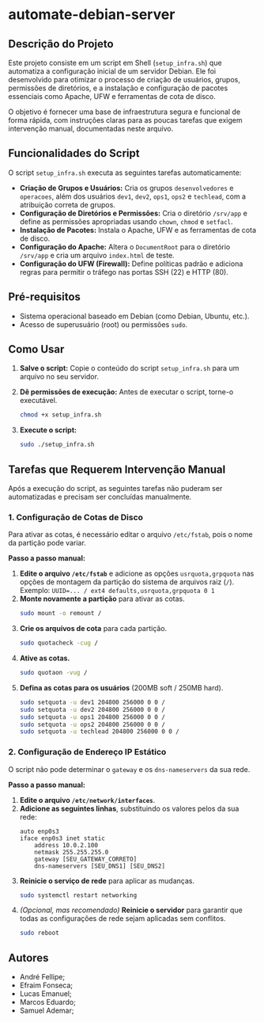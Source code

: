 # automate-debian-server

## Descrição do Projeto

Este projeto consiste em um script em Shell (`setup_infra.sh`) que automatiza a configuração inicial de um servidor Debian. Ele foi desenvolvido para otimizar o processo de criação de usuários, grupos, permissões de diretórios, e a instalação e configuração de pacotes essenciais como Apache, UFW e ferramentas de cota de disco.

O objetivo é fornecer uma base de infraestrutura segura e funcional de forma rápida, com instruções claras para as poucas tarefas que exigem intervenção manual, documentadas neste arquivo.

## Funcionalidades do Script

O script `setup_infra.sh` executa as seguintes tarefas automaticamente:
- **Criação de Grupos e Usuários:** Cria os grupos `desenvolvedores` e `operacoes`, além dos usuários `dev1`, `dev2`, `ops1`, `ops2` e `techlead`, com a atribuição correta de grupos.
- **Configuração de Diretórios e Permissões:** Cria o diretório `/srv/app` e define as permissões apropriadas usando `chown`, `chmod` e `setfacl`.
- **Instalação de Pacotes:** Instala o Apache, UFW e as ferramentas de cota de disco.
- **Configuração do Apache:** Altera o `DocumentRoot` para o diretório `/srv/app` e cria um arquivo `index.html` de teste.
- **Configuração do UFW (Firewall):** Define políticas padrão e adiciona regras para permitir o tráfego nas portas SSH (22) e HTTP (80).

## Pré-requisitos

- Sistema operacional baseado em Debian (como Debian, Ubuntu, etc.).
- Acesso de superusuário (root) ou permissões `sudo`.

## Como Usar

1.  **Salve o script:** Copie o conteúdo do script `setup_infra.sh` para um arquivo no seu servidor.

2.  **Dê permissões de execução:** Antes de executar o script, torne-o executável.
    ```bash
    chmod +x setup_infra.sh
    ```

3.  **Execute o script:**
    ```bash
    sudo ./setup_infra.sh
    ```

## Tarefas que Requerem Intervenção Manual

Após a execução do script, as seguintes tarefas não puderam ser automatizadas e precisam ser concluídas manualmente.

### 1. Configuração de Cotas de Disco

Para ativar as cotas, é necessário editar o arquivo `/etc/fstab`, pois o nome da partição pode variar.

**Passo a passo manual:**
1.  **Edite o arquivo `/etc/fstab`** e adicione as opções `usrquota,grpquota` nas opções de montagem da partição do sistema de arquivos raiz (`/`).
    Exemplo: `UUID=... / ext4 defaults,usrquota,grpquota 0 1`
2.  **Monte novamente a partição** para ativar as cotas.
    ```bash
    sudo mount -o remount /
    ```
3.  **Crie os arquivos de cota** para cada partição.
    ```bash
    sudo quotacheck -cug /
    ```
4.  **Ative as cotas.**
    ```bash
    sudo quotaon -vug /
    ```
5.  **Defina as cotas para os usuários** (200MB soft / 250MB hard).
    ```bash
    sudo setquota -u dev1 204800 256000 0 0 /
    sudo setquota -u dev2 204800 256000 0 0 /
    sudo setquota -u ops1 204800 256000 0 0 /
    sudo setquota -u ops2 204800 256000 0 0 /
    sudo setquota -u techlead 204800 256000 0 0 /
    ```
### 2. Configuração de Endereço IP Estático

O script não pode determinar o `gateway` e os `dns-nameservers` da sua rede.

**Passo a passo manual:**
1.  **Edite o arquivo `/etc/network/interfaces`**.
2.  **Adicione as seguintes linhas**, substituindo os valores pelos da sua rede:
    ```
    auto enp0s3
    iface enp0s3 inet static
        address 10.0.2.100
        netmask 255.255.255.0
        gateway [SEU_GATEWAY_CORRETO]
        dns-nameservers [SEU_DNS1] [SEU_DNS2]
    ```
3.  **Reinicie o serviço de rede** para aplicar as mudanças.
    ```bash
    sudo systemctl restart networking
    ```
4.  *(Opcional, mas recomendado)* **Reinicie o servidor** para garantir que todas as configurações de rede sejam aplicadas sem conflitos.
    ```bash
    sudo reboot
    ```

## Autores

- André Fellipe;
- Efraim Fonseca;
- Lucas Emanuel;
- Marcos Eduardo;
- Samuel Ademar;
